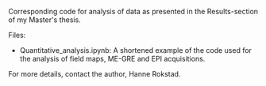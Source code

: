 Corresponding code for analysis of data as presented in the Results-section of my Master's thesis. 

Files:
- Quantitative_analysis.ipynb: A shortened example of the code used for the analysis of field maps, ME-GRE and EPI acquisitions.

For more details, contact the author, Hanne Rokstad.
